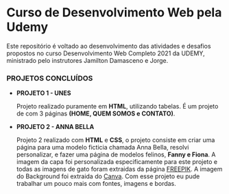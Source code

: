 # Curso de Desenvolvimento Web pela Udemy
Este repositório é voltado ao desenvolvimento das atividades e desafios propostos no curso Desenvolvimento Web Completo 2021 da UDEMY, ministrado pelo instrutores Jamilton Damasceno e Jorge.

### PROJETOS CONCLUÍDOS
- **PROJETO 1 - UNES**
    
    Projeto realizado puramente em **HTML**, utilizando tabelas. É um projeto de com 3 páginas **(HOME, QUEM SOMOS e CONTATO)**.

- **PROJETO 2 - ANNA BELLA**

    Projeto 2 realizado com **HTML** e **CSS**, o projeto consiste em criar uma página para uma modelo ficticia chamada Anna Bella, resolvi personalizar, e fazer uma página de modelos felinos, **Fanny e Fiona**. A imagem da capa foi personalizada especificamente para este projeto e todas as imagens de gato foram extraidas da página [FREEPIK](https://br.freepik.com/search?format=search&query=cats). A imagem do Background foi extraida do [Canva](https://www.canva.com/). Com esse projeto eu pude trabalhar um pouco mais com fontes, imagens e bordas. 
